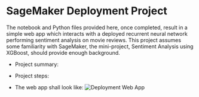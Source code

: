 # SageMaker Deployment Project

The notebook and Python files provided here, once completed, result in a simple web app which interacts with a deployed recurrent neural network performing sentiment analysis on movie reviews. This project assumes some familiarity with SageMaker, the mini-project, Sentiment Analysis using XGBoost, should provide enough background.

* Project summary:
* Project steps:

* The web app shall look like: 
![Deployment Web App](https://github.com/hangdeng/MachineLearningToDeepLearning-Practical-Projects/blob/master/DeepLearning-Practical-Projects/project-sagemaker_deployment/Deployment%20Screen%20Capture.PNG)
